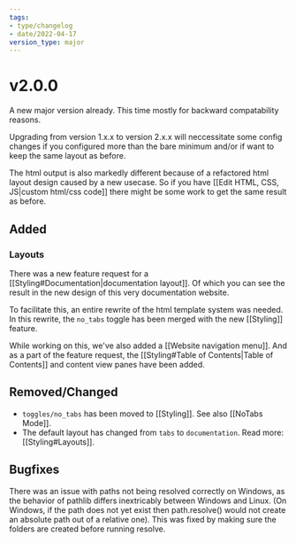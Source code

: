 ```yaml
---
tags:
- type/changelog
- date/2022-04-17
version_type: major
---
```


# v2.0.0
A new major version already. This time mostly for backward compatability reasons. 

Upgrading from version 1.x.x to version 2.x.x will neccessitate some config changes if you configured more than the bare minimum and/or if want to keep the same layout as before.

The html output is also markedly different because of a refactored html layout design caused by a new usecase. So if you have [[Edit HTML, CSS, JS|custom html/css code]] there might be some work to get the same result as before.

## Added
### Layouts
There was a new feature request for a [[Styling#Documentation|documentation layout]]. Of which you can see the result in the new design of this very documentation website. 

To facilitate this, an entire rewrite of the html template system was needed. In this rewrite, the `no_tabs` toggle has been merged with the new [[Styling]] feature. 

While working on this, we've also added a [[Website navigation menu]]. And as a part of the feature request, the [[Styling#Table of Contents|Table of Contents]] and content view panes have been added.

## Removed/Changed
- `toggles/no_tabs` has been moved to [[Styling]]. See also [[NoTabs Mode]].
- The default layout has changed from `tabs` to `documentation`. Read more: [[Styling#Layouts]].

## Bugfixes
There was an issue with paths not being resolved correctly on Windows, as the behavior of pathlib differs inextricably between Windows and Linux. (On Windows, if the path does not yet exist then path.resolve() would not create an absolute path out of a relative one). This was fixed by making sure the folders are created before running resolve.


